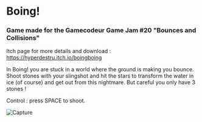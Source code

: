 # Boing!

### Game made for the Gamecodeur Game Jam #20 "Bounces and Collisions"

Itch page for more details and download : https://hyperdestru.itch.io/boingboing

In Boing! you are stuck in a world where the ground is making you bounce.
Shoot stones with your slingshot and hit the stars to transform the water in ice (of course) and get out from this nightmare. But careful you only have 3 stones !

Control : press SPACE to shoot.

![Capture](demo/boing.gif)


